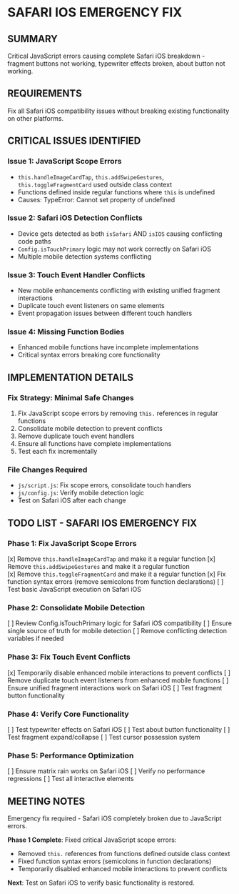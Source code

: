 # SAFARI IOS EMERGENCY FIX

## SUMMARY
Critical JavaScript errors causing complete Safari iOS breakdown - fragment buttons not working, typewriter effects broken, about button not working.

## REQUIREMENTS
Fix all Safari iOS compatibility issues without breaking existing functionality on other platforms.

## CRITICAL ISSUES IDENTIFIED

### Issue 1: JavaScript Scope Errors
- `this.handleImageCardTap`, `this.addSwipeGestures`, `this.toggleFragmentCard` used outside class context
- Functions defined inside regular functions where `this` is undefined
- Causes: TypeError: Cannot set property of undefined

### Issue 2: Safari iOS Detection Conflicts  
- Device gets detected as both `isSafari` AND `isIOS` causing conflicting code paths
- `Config.isTouchPrimary` logic may not work correctly on Safari iOS
- Multiple mobile detection systems conflicting

### Issue 3: Touch Event Handler Conflicts
- New mobile enhancements conflicting with existing unified fragment interactions
- Duplicate touch event listeners on same elements
- Event propagation issues between different touch handlers

### Issue 4: Missing Function Bodies
- Enhanced mobile functions have incomplete implementations
- Critical syntax errors breaking core functionality

## IMPLEMENTATION DETAILS

### Fix Strategy: Minimal Safe Changes
1. Fix JavaScript scope errors by removing `this.` references in regular functions
2. Consolidate mobile detection to prevent conflicts
3. Remove duplicate touch event handlers
4. Ensure all functions have complete implementations
5. Test each fix incrementally

### File Changes Required
- `js/script.js`: Fix scope errors, consolidate touch handlers
- `js/config.js`: Verify mobile detection logic
- Test on Safari iOS after each change

## TODO LIST - SAFARI IOS EMERGENCY FIX

### Phase 1: Fix JavaScript Scope Errors
[x] Remove `this.handleImageCardTap` and make it a regular function
[x] Remove `this.addSwipeGestures` and make it a regular function  
[x] Remove `this.toggleFragmentCard` and make it a regular function
[x] Fix function syntax errors (remove semicolons from function declarations)
[ ] Test basic JavaScript execution on Safari iOS

### Phase 2: Consolidate Mobile Detection
[ ] Review Config.isTouchPrimary logic for Safari iOS compatibility
[ ] Ensure single source of truth for mobile detection
[ ] Remove conflicting detection variables if needed

### Phase 3: Fix Touch Event Conflicts
[x] Temporarily disable enhanced mobile interactions to prevent conflicts
[ ] Remove duplicate touch event listeners from enhanced mobile functions
[ ] Ensure unified fragment interactions work on Safari iOS
[ ] Test fragment button functionality

### Phase 4: Verify Core Functionality
[ ] Test typewriter effects on Safari iOS
[ ] Test about button functionality
[ ] Test fragment expand/collapse
[ ] Test cursor possession system

### Phase 5: Performance Optimization
[ ] Ensure matrix rain works on Safari iOS
[ ] Verify no performance regressions
[ ] Test all interactive elements

## MEETING NOTES
Emergency fix required - Safari iOS completely broken due to JavaScript errors.

**Phase 1 Complete**: Fixed critical JavaScript scope errors:
- Removed `this.` references from functions defined outside class context
- Fixed function syntax errors (semicolons in function declarations)
- Temporarily disabled enhanced mobile interactions to prevent conflicts

**Next**: Test on Safari iOS to verify basic functionality is restored. 